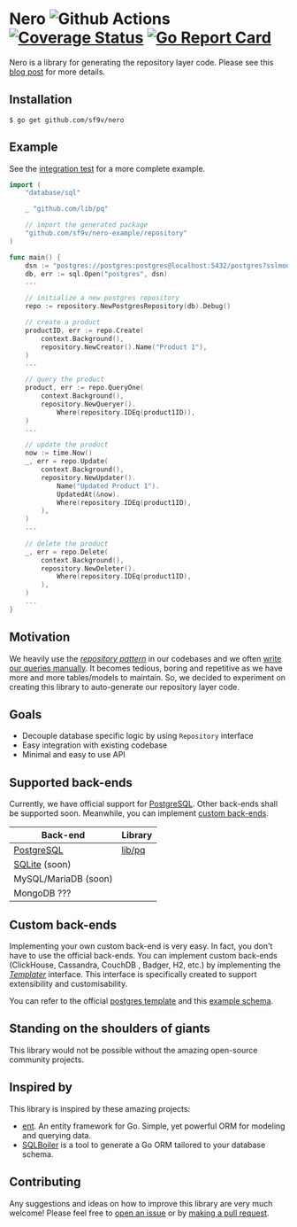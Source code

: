 # Nero ![Github Actions](https://github.com/sf9v/nero/workflows/test/badge.svg) [![Coverage Status](https://coveralls.io/repos/github/sf9v/nero/badge.svg?branch=main)](https://coveralls.io/github/sf9v/nero?branch=main) [![Go Report Card](https://goreportcard.com/badge/github.com/sf9v/nero)](https://goreportcard.com/report/github.com/sf9v/nero)

Nero is a library for generating the repository layer code. Please see this [blog post](https://sf9v.github.io/posts/generating-the-repository-layer-in-go/) for more details.

## Installation

```console
$ go get github.com/sf9v/nero
```

## Example

See the [integration test](./test/integration) for a more complete example.

```go
import (
    "database/sql"

    _ "github.com/lib/pq"

    // import the generated package
    "github.com/sf9v/nero-example/repository"
)

func main() {
    dsn := "postgres://postgres:postgres@localhost:5432/postgres?sslmode=disable"
    db, err := sql.Open("postgres", dsn)
    ...

    // initialize a new postgres repository
    repo := repository.NewPostgresRepository(db).Debug()

    // create a product
    productID, err := repo.Create(
        context.Background(), 
        repository.NewCreator().Name("Product 1"),
    )
    ...	

    // query the product
    product, err := repo.QueryOne(
        context.Background(), 
        repository.NewQueryer().
            Where(repository.IDEq(product1ID)),
    )
    ...

    // update the product
    now := time.Now()
    _, err = repo.Update(
        context.Background(), 
        repository.NewUpdater().
            Name("Updated Product 1").
            UpdatedAt(&now).
            Where(repository.IDEq(product1ID),
        ),
    )
    ...
    
    // delete the product
    _, err = repo.Delete(
        context.Background(), 
        repository.NewDeleter().
            Where(repository.IDEq(product1ID),
        ),
    )
    ...
}
```

## Motivation

We heavily use the *[repository pattern](https://threedots.tech/post/repository-pattern-in-go/)* in our codebases and we often [write our queries manually](https://golang.org/pkg/database/sql/#example_DB_QueryContext). It becomes tedious, boring and repetitive as we have more and more tables/models to maintain. So, we decided to experiment on creating this library to auto-generate our repository layer code.

## Goals

- Decouple database specific logic by using `Repository` interface 
- Easy integration with existing codebase
- Minimal and easy to use API

## Supported back-ends

Currently, we have official support for [PostgreSQL](postgresql.org). Other back-ends shall be supported soon. Meanwhile, you can implement [custom back-ends](#custom-back-ends).

| Back-end | Library | 
|---------| ------- |
| [PostgreSQL](https://postgresql.org) | [lib/pq](http://github.com/lib/pq) |
| [SQLite](https://sqlite.org) (soon) | |
| MySQL/MariaDB (soon) | |
| MongoDB ??? | |

## Custom back-ends

Implementing your own custom back-end is very easy. In fact, you don't have to use the official back-ends. You can implement custom back-ends (ClickHouse, Cassandra, CouchDB , Badger, H2, etc.) by implementing the [_Templater_](./templates.go) interface. This interface is specifically created to support extensibility and customisability.

You can refer to the official [postgres template](./postgres_template.go) and this [example schema](./example/user.go#L46).

## Standing on the shoulders of giants

This library would not be possible without the amazing open-source community projects.

## Inspired by

This library is inspired by these amazing projects:

* [ent](https://github.com/facebook/ent). An entity framework for Go. Simple, yet powerful ORM for modeling and querying data.
* [SQLBoiler](https://github.com/volatiletech/sqlboiler) is a tool to generate a Go ORM tailored to your database schema.

## Contributing

Any suggestions and ideas on how to improve this library are very much welcome! Please feel free to [open an issue](https://github.com/sf9v/nero/issues) or by [making a pull request](https://github.com/sf9v/nero/pulls).